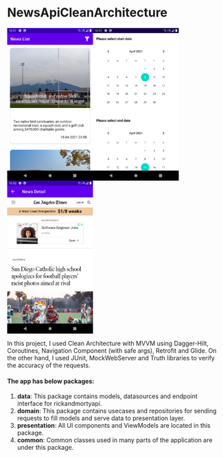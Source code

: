 # NewsApiCleanArchitecture

<img align="left" src="https://github.com/buraktemzc/NewsApiCleanArchitecture/raw/master/assets/news_list.png" width="200">
<img align="center" src="https://github.com/buraktemzc/NewsApiCleanArchitecture/raw/master/assets/calendar_select.png" width="200">
<img align="center" src="https://github.com/buraktemzc/NewsApiCleanArchitecture/raw/master/assets/news_detail.png" width="200">

In this project, I used Clean Architecture with MVVM using Dagger-Hilt, Coroutines, Navigation Component (with safe args), Retrofit and Glide. On the other hand, I used JUnit, MockWebServer and Truth
libraries to verify the accuracy of the requests. 

#### The app has below packages:
1. **data**: This package contains models, datasources and endpoint interface for rickandmortyapi.
2. **domain**: This package contains usecases and repositories for sending requests to fill models and serve data to presentation layer.
3. **presentation**: All UI components and ViewModels are located in this package.
4. **common**: Common classes used in many parts of the application are under this package.

